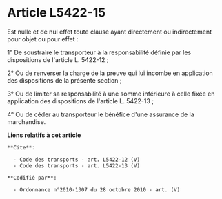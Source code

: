 # Article L5422-15

Est nulle et de nul effet toute clause ayant directement ou indirectement pour objet ou pour effet : 

1° De soustraire le transporteur à la responsabilité définie par les dispositions de l'article L. 5422-12 ; 

2° Ou de renverser la charge de la preuve qui lui incombe en application des dispositions de la présente section ; 

3° Ou de limiter sa responsabilité à une somme inférieure à celle fixée en application des dispositions de l'article L.
5422-13 ;

4° Ou de céder au transporteur le bénéfice d'une assurance de la marchandise.

**Liens relatifs à cet article**

	**Cite**:

	  - Code des transports - art. L5422-12 (V)
	  - Code des transports - art. L5422-13 (V)

	**Codifié par**:

	  - Ordonnance n°2010-1307 du 28 octobre 2010 - art. (V)
